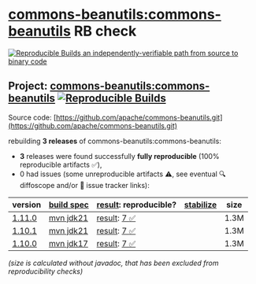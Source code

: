 [commons-beanutils:commons-beanutils](https://central.sonatype.com/artifact/commons-beanutils/commons-beanutils/versions) RB check
=======

[![Reproducible Builds](https://reproducible-builds.org/images/logos/rb.svg) an independently-verifiable path from source to binary code](https://reproducible-builds.org/)

## Project: [commons-beanutils:commons-beanutils](https://central.sonatype.com/artifact/commons-beanutils/commons-beanutils/versions) [![Reproducible Builds](https://img.shields.io/endpoint?url=https://raw.githubusercontent.com/jvm-repo-rebuild/reproducible-central/master/content/org/apache/commons/commons-beanutils/badge.json)](https://github.com/jvm-repo-rebuild/reproducible-central/blob/master/content/org/apache/commons/commons-beanutils/README.md)

Source code: [https://github.com/apache/commons-beanutils.git](https://github.com/apache/commons-beanutils.git)

rebuilding **3 releases** of commons-beanutils:commons-beanutils:
- **3** releases were found successfully **fully reproducible** (100% reproducible artifacts :white_check_mark:),
- 0 had issues (some unreproducible artifacts :warning:, see eventual :mag: diffoscope and/or :memo: issue tracker links):

| version | [build spec](/BUILDSPEC.md) | [result](https://reproducible-builds.org/docs/jvm/): reproducible? | [stabilize](https://github.com/google/oss-rebuild/blob/main/cmd/stabilize/README.md) | size |
| -- | --------- | ------ | ------ | -- |
| [1.11.0](https://central.sonatype.com/artifact/commons-beanutils/commons-beanutils/1.11.0/pom) | [mvn jdk21](commons-beanutils-1.11.0.buildspec) | [result](commons-beanutils-1.11.0.buildinfo): [7 :white_check_mark: ](commons-beanutils-1.11.0.buildcompare) | | 1.3M |
| [1.10.1](https://central.sonatype.com/artifact/commons-beanutils/commons-beanutils/1.10.1/pom) | [mvn jdk21](commons-beanutils-1.10.1.buildspec) | [result](commons-beanutils-1.10.1.buildinfo): [7 :white_check_mark: ](commons-beanutils-1.10.1.buildcompare) | | 1.3M |
| [1.10.0](https://central.sonatype.com/artifact/commons-beanutils/commons-beanutils/1.10.0/pom) | [mvn jdk17](commons-beanutils-1.10.0.buildspec) | [result](commons-beanutils-1.10.0.buildinfo): [7 :white_check_mark: ](commons-beanutils-1.10.0.buildcompare) | | 1.3M |

<i>(size is calculated without javadoc, that has been excluded from reproducibility checks)</i>
